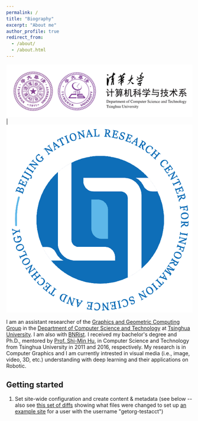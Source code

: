 ```yaml
---
permalink: /
title: "Biography"
excerpt: "About me"
author_profile: true
redirect_from: 
  - /about/
  - /about.html
---
```


![thucst](images/thu-cs-logo.png "THUCST") |![BNRist](images/BNRist.png "BNRist")

I am an assistant researcher of the [Graphics and Geometric Computing Group](https://cg.cs.tsinghua.edu.cn/) in the [Department of Computer Science and Technology](http://www.cs.tsinghua.edu.cn/) at [Tsinghua University](https://www.tsinghua.edu.cn/). I am also with [BNRist](http://www.bnrist.tsinghua.edu.cn/). I received my bachelor's degree and Ph.D., mentored by [Prof. Shi-Min Hu](https://cg.cs.tsinghua.edu.cn/shimin.htm), in Computer Science and Technology from Tsinghua University in 2011 and 2016, respectively. My research is in Computer Graphics and I am currently intrested in visual media (i.e., image, video, 3D, etc.) understanding with deep learning and their applications on Robotic.

Getting started
------
1. Set site-wide configuration and create content & metadata (see below -- also see [this set of diffs](http://archive.is/3TPas) showing what files were changed to set up [an example site](https://getorg-testacct.github.io) for a user with the username "getorg-testacct")
